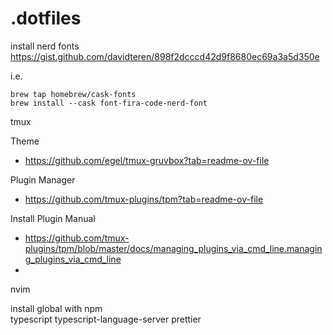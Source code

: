 # .dotfiles


install nerd fonts
https://gist.github.com/davidteren/898f2dcccd42d9f8680ec69a3a5d350e

i.e.
```
brew tap homebrew/cask-fonts
brew install --cask font-fira-code-nerd-font
```


tmux

Theme
- https://github.com/egel/tmux-gruvbox?tab=readme-ov-file

Plugin Manager
- https://github.com/tmux-plugins/tpm?tab=readme-ov-file

Install Plugin Manual
- https://github.com/tmux-plugins/tpm/blob/master/docs/managing_plugins_via_cmd_line.managing_plugins_via_cmd_line
- 


nvim

install global with npm  
typescript typescript-language-server
prettier

